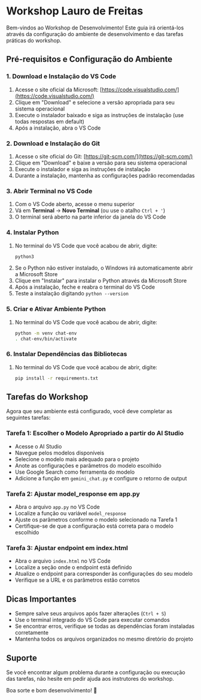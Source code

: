# Workshop Lauro de Freitas

Bem-vindos ao Workshop de Desenvolvimento! Este guia irá orientá-los através da configuração do ambiente de desenvolvimento e das tarefas práticas do workshop.

## Pré-requisitos e Configuração do Ambiente

### 1. Download e Instalação do VS Code

1. Acesse o site oficial da Microsoft: [https://code.visualstudio.com/](https://code.visualstudio.com/)
2. Clique em "Download" e selecione a versão apropriada para seu sistema operacional
3. Execute o instalador baixado e siga as instruções de instalação (use todas respostas em default)
4. Após a instalação, abra o VS Code

### 2. Download e Instalação do Git

1. Acesse o site oficial do Git: [https://git-scm.com/](https://git-scm.com/)
2. Clique em "Download" e baixe a versão para seu sistema operacional
3. Execute o instalador e siga as instruções de instalação
4. Durante a instalação, mantenha as configurações padrão recomendadas

### 3. Abrir Terminal no VS Code

1. Com o VS Code aberto, acesse o menu superior
2. Vá em **Terminal** → **Novo Terminal** (ou use o atalho `Ctrl + '`)
3. O terminal será aberto na parte inferior da janela do VS Code

### 4. Instalar Python

1. No terminal do VS Code que você acabou de abrir, digite:
   ```bash
   python3
   ```
2. Se o Python não estiver instalado, o Windows irá automaticamente abrir a Microsoft Store
3. Clique em "Instalar" para instalar o Python através da Microsoft Store
4. Após a instalação, feche e reabra o terminal do VS Code
5. Teste a instalação digitando `python --version`

### 5. Criar e Ativar Ambiente Python

1. No terminal do VS Code que você acabou de abrir, digite:
   ```bash
   python -m venv chat-env
   . chat-env/bin/activate
   ```

### 6. Instalar Dependências das Bibliotecas

1. No terminal do VS Code que você acabou de abrir, digite:
   ```bash
   pip install -r requirements.txt
   ```

## Tarefas do Workshop

Agora que seu ambiente está configurado, você deve completar as seguintes tarefas:

### Tarefa 1: Escolher o Modelo Apropriado a partir do AI Studio

- Acesse o AI Studio
- Navegue pelos modelos disponíveis
- Selecione o modelo mais adequado para o projeto
- Anote as configurações e parâmetros do modelo escolhido
- Use Google Search como ferramenta do modelo
- Adicione a função em `gemini_chat.py` e configure o retorno de output

### Tarefa 2: Ajustar model_response em app.py

- Abra o arquivo `app.py` no VS Code
- Localize a função ou variável `model_response`
- Ajuste os parâmetros conforme o modelo selecionado na Tarefa 1
- Certifique-se de que a configuração está correta para o modelo escolhido

### Tarefa 3: Ajustar endpoint em index.html

- Abra o arquivo `index.html` no VS Code
- Localize a seção onde o endpoint está definido
- Atualize o endpoint para corresponder às configurações do seu modelo
- Verifique se a URL e os parâmetros estão corretos

## Dicas Importantes

- Sempre salve seus arquivos após fazer alterações (`Ctrl + S`)
- Use o terminal integrado do VS Code para executar comandos
- Se encontrar erros, verifique se todas as dependências foram instaladas corretamente
- Mantenha todos os arquivos organizados no mesmo diretório do projeto

## Suporte

Se você encontrar algum problema durante a configuração ou execução das tarefas, não hesite em pedir ajuda aos instrutores do workshop.

Boa sorte e bom desenvolvimento! 🚀